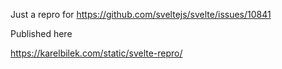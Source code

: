 Just a repro for https://github.com/sveltejs/svelte/issues/10841

Published here

https://karelbilek.com/static/svelte-repro/
